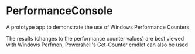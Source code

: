 # PerformanceConsole
A prototype app to demonstrate the use of Windows Performance Counters

The results (changes to the performance counter values) are best viewed with Windows Perfmon, Powershell's Get-Counter cmdlet can also be used
